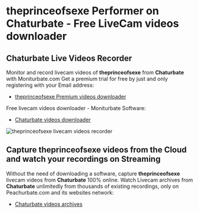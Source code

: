 # theprinceofsexe Performer on Chaturbate - Free LiveCam videos downloader

## Chaturbate Live Videos Recorder

Monitor and record livecam videos of **theprinceofsexe** from **Chaturbate** with Moniturbate.com
Get a premium trial for free by just and only registering with your Email address:
* [theprinceofsexe Premium videos downloader](https://moniturbate.com/request-demo-licence-key.html)

Free livecam videos downloader - Moniturbate Software:
* [Chaturbate videos downloader](https://moniturbate.com/moniturbate-download-software.html)

![theprinceofsexe livecam videos recorder](https://peachurnet.com/templates/moniturbate-software.png)


## Capture theprinceofsexe videos from the Cloud and watch your recordings on Streaming

Without the need of downloading a software, capture **theprinceofsexe** livecam videos from **Chaturbate** 100% online.
Watch Livecam archives from **Chaturbate** unlimitedly from thousands of existing recordings, only on Peachurbate.com and its websites network:
* [Chaturbate videos archives](https://peachurnet.com/)